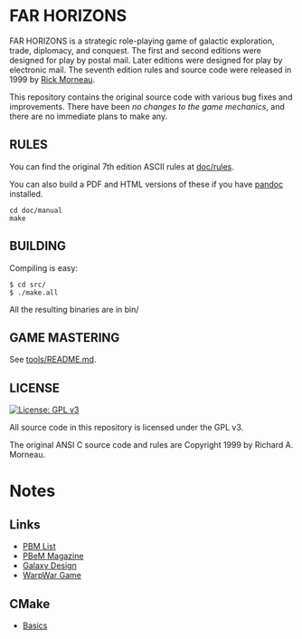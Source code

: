 FAR HORIZONS
============

FAR HORIZONS is a strategic role-playing game of galactic exploration, trade,
diplomacy, and conquest. The first and second editions were designed for play
by postal mail. Later editions were designed for play by electronic mail. The
seventh edition rules and source code were released in 1999 by
[Rick Morneau](http://rickmor.x10.mx).

This repository contains the original source code with various bug fixes and
improvements. There have been *no changes to the game mechanics*, and there are
no immediate plans to make any.

RULES
-----

You can find the original 7th edition ASCII rules at [doc/rules](doc/rules).

You can also build a PDF and HTML versions of these if you have
[pandoc](https://pandoc.org/) installed.

    cd doc/manual
    make

BUILDING
--------

Compiling is easy:

    $ cd src/
    $ ./make.all

All the resulting binaries are in bin/

GAME MASTERING
--------------

See [tools/README.md](tools/README.md).


LICENSE
-------

[![License: GPL v3](https://img.shields.io/badge/License-GPL%20v3-blue.svg)](https://www.gnu.org/licenses/gpl-3.0.en.html)

All source code in this repository is licensed under the GPL v3.

The original ANSI C source code and rules are Copyright 1999 by Richard A. Morneau.

# Notes
## Links
* [PBM List](http://www.pbm.com/~lindahl/pbm_list/)
* [PBeM Magazine](http://www.pbm.com/~lindahl/pbem_magazine.html)
* [Galaxy Design](http://www.pbm.com/~lindahl/pbem_articles/galaxy.design)
* [WarpWar Game](http://www.contrib.andrew.cmu.edu/usr/gc00/reviews/warpwar.html)

## CMake
* [Basics](https://hsf-training.github.io/hsf-training-cmake-webpage/02-building/index.html)